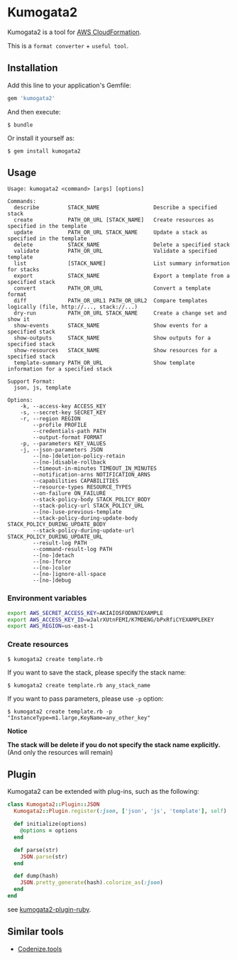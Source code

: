 # Kumogata2

Kumogata2 is a tool for [AWS CloudFormation](https://aws.amazon.com/cloudformation/).

This is a `format converter` + `useful tool`.

## Installation

Add this line to your application's Gemfile:

```ruby
gem 'kumogata2'
```

And then execute:

    $ bundle

Or install it yourself as:

    $ gem install kumogata2

## Usage

```
Usage: kumogata2 <command> [args] [options]

Commands:
  describe         STACK_NAME                 Describe a specified stack
  create           PATH_OR_URL [STACK_NAME]   Create resources as specified in the template
  update           PATH_OR_URL STACK_NAME     Update a stack as specified in the template
  delete           STACK_NAME                 Delete a specified stack
  validate         PATH_OR_URL                Validate a specified template
  list             [STACK_NAME]               List summary information for stacks
  export           STACK_NAME                 Export a template from a specified stack
  convert          PATH_OR_URL                Convert a template format
  diff             PATH_OR_URL1 PATH_OR_URL2  Compare templates logically (file, http://..., stack://...)
  dry-run          PATH_OR_URL STACK_NAME     Create a change set and show it
  show-events      STACK_NAME                 Show events for a specified stack
  show-outputs     STACK_NAME                 Show outputs for a specified stack
  show-resources   STACK_NAME                 Show resources for a specified stack
  template-summary PATH_OR_URL                Show template information for a specified stack

Support Format:
  json, js, template

Options:
    -k, --access-key ACCESS_KEY
    -s, --secret-key SECRET_KEY
    -r, --region REGION
        --profile PROFILE
        --credentials-path PATH
        --output-format FORMAT
    -p, --parameters KEY_VALUES
    -j, --json-parameters JSON
        --[no-]deletion-policy-retain
        --[no-]disable-rollback
        --timeout-in-minutes TIMEOUT_IN_MINUTES
        --notification-arns NOTIFICATION_ARNS
        --capabilities CAPABILITIES
        --resource-types RESOURCE_TYPES
        --on-failure ON_FAILURE
        --stack-policy-body STACK_POLICY_BODY
        --stack-policy-url STACK_POLICY_URL
        --[no-]use-previous-template
        --stack-policy-during-update-body STACK_POLICY_DURING_UPDATE_BODY
        --stack-policy-during-update-url STACK_POLICY_DURING_UPDATE_URL
        --result-log PATH
        --command-result-log PATH
        --[no-]detach
        --[no-]force
        --[no-]color
        --[no-]ignore-all-space
        --[no-]debug
```

### Environment variables

```sh
export AWS_SECRET_ACCESS_KEY=AKIAIOSFODNN7EXAMPLE
export AWS_ACCESS_KEY_ID=wJalrXUtnFEMI/K7MDENG/bPxRfiCYEXAMPLEKEY
export AWS_REGION=us-east-1
```

### Create resources

    $ kumogata2 create template.rb

If you want to save the stack, please specify the stack name:

    $ kumogata2 create template.rb any_stack_name

If you want to pass parameters, please use `-p` option:

    $ kumogata2 create template.rb -p "InstanceType=m1.large,KeyName=any_other_key"


**Notice**

**The stack will be delete if you do not specify the stack name explicitly.**
(And only the resources will remain)

## Plugin

Kumogata2 can be extended with plug-ins, such as the following:

```ruby
class Kumogata2::Plugin::JSON
  Kumogata2::Plugin.register(:json, ['json', 'js', 'template'], self)

  def initialize(options)
    @options = options
  end

  def parse(str)
    JSON.parse(str)
  end

  def dump(hash)
    JSON.pretty_generate(hash).colorize_as(:json)
  end
end
```

see [kumogata2-plugin-ruby](https://github.com/winebarrel/kumogata2-plugin-ruby).

## Similar tools
* [Codenize.tools](http://codenize.tools/)
